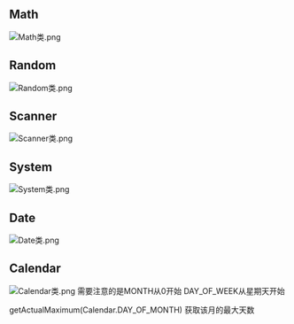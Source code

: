 ## Math
![Math类.png](../../../res/img/Math类.png)

## Random
![Random类.png](../../../res/img/Random类.png)

## Scanner
![Scanner类.png](../../../res/img/Scanner类.png)

## System
![System类.png](..%2F..%2F..%2Fres%2Fimg%2FSystem类.png)

## Date
![Date类.png](..%2F..%2F..%2Fres%2Fimg%2FDate类.png)

## Calendar
![Calendar类.png](..%2F..%2F..%2Fres%2Fimg%2FCalendar类.png)
需要注意的是MONTH从0开始  DAY_OF_WEEK从星期天开始

getActualMaximum(Calendar.DAY_OF_MONTH) 获取该月的最大天数
